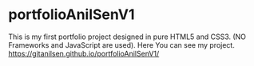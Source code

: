 # portfolioAnilSenV1
This is my first portfolio project designed in pure HTML5 and CSS3. (NO Frameworks and JavaScript are used). 
Here You can see my project.
https://gitanilsen.github.io/portfolioAnilSenV1/
